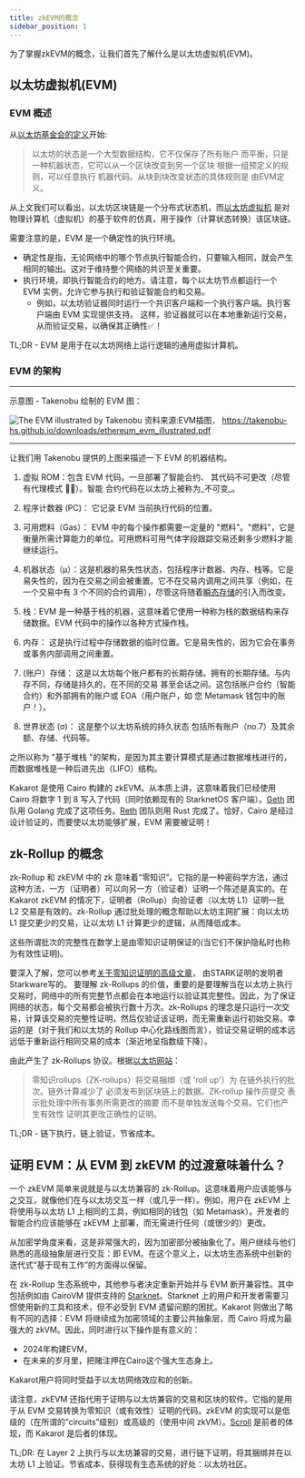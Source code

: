 ```yaml
---
title: zkEVM的概念
sidebar_position: 1
---
```


为了掌握zkEVM的概念，让我们首先了解什么是以太坊虚拟机(EVM)。

## 以太坊虚拟机(EVM)

### EVM 概述

从[以太坊基金会的定义](https://ethereum.org/developers/docs/evm#from-ledger-to-state-machine)开始:

> 以太坊的状态是一个大型数据结构，它不仅保存了所有账户
> 而平衡，只是一种机器状态，它可以从一个区块改变到另一个区块
> 根据一组预定义的规则，可以任意执行
> 机器代码。从块到块改变状态的具体规则是
> 由EVM定义。

从上文我们可以看出，以太坊区块链是一个分布式状态机，而[以太坊虚拟机](https://ethereum.org/developers/docs/evm) 是对物理计算机（虚拟机）的基于软件的仿真，用于操作（计算状态转换）该区块链。

需要注意的是，EVM 是一个确定性的执行环境。

- 确定性是指，无论网络中的哪个节点执行智能合约，只要输入相同，就会产生相同的输出。这对于维持整个网络的共识至关重要。
- 执行环境，即执行智能合约的地方。请注意，每个以太坊节点都运行一个 EVM 实例，允许它参与执行和验证智能合约和交易。
  - 例如，以太坊验证器同时运行一个共识客户端和一个执行客户端。执行客户端由 EVM 实现提供支持。
    这样，验证器就可以在本地重新运行交易，从而验证交易，以确保其正确性✅！

TL;DR - EVM 是用于在以太坊网络上运行逻辑的通用虚拟计算机。

### EVM 的架构

---

示意图 - Takenobu 绘制的 EVM 图：

![The EVM illustrated by Takenobu](../../static/diagrams/evm_takenobu.png)
资料来源:EVM插图，
https://takenobu-hs.github.io/downloads/ethereum_evm_illustrated.pdf

---

让我们用 Takenobu 提供的上图来描述一下 EVM 的机器结构。

1. 虚拟 ROM：包含 EVM 代码。一旦部署了智能合约、 其代码不可更改（尽管有代理模式 🧑‍🔬）。智能 合约代码在以太坊上被称为_不可变_。

2. 程序计数器 (PC)： 它记录 EVM 当前执行代码的位置。

3. 可用燃料（Gas）： EVM 中的每个操作都需要一定量的 "燃料"。"燃料"，它是衡量所需计算能力的单位。可用燃料可用气体字段跟踪交易还剩多少燃料才能继续运行。

4. 机器状态（µ）：这是机器的易失性状态，包括程序计数器、内存、栈等。它是易失性的，因为在交易之间会被重置。它不在交易内调用之间共享（例如，在一个交易中有 3 个不同的合约调用），尽管这将随着[瞬态存储](https://eips.ethereum.org/EIPS/eip-1153)的引入而改变。

5. 栈：EVM 是一种基于栈的机器，这意味着它使用一种称为栈的数据结构来存储数据。EVM 代码中的操作以各种方式操作栈。

6. 内存： 这是执行过程中存储数据的临时位置。它是易失性的，因为它会在事务或事务内部调用之间重置。

7. (账户）存储： 这是以太坊每个账户都有的长期存储。拥有的长期存储。与内存不同，存储是持久的，在不同的交易 甚至会话之间。这包括账户合约（智能 合约）和外部拥有的账户或 EOA（用户账户，如 您 Metamask 钱包中的账户！）。

8. 世界状态 (σ)： 这是整个以太坊系统的持久状态 包括所有账户（no.7）及其余额、存储、代码等。

之所以称为 "基于堆栈 "的架构，是因为其主要计算模式是通过数据堆栈进行的，而数据堆栈是一种后进先出（LIFO）结构。

Kakarot 是使用 Cairo 构建的 zkEVM。从本质上讲，这意味着我们已经使用 Cairo 将数字 1 到 8 写入了代码（同时依赖现有的 StarknetOS 客户端）。[Geth](https://geth.ethereum.org/) 团队用 Golang 完成了这项任务。[Reth](https://github.com/paradigmxyz/reth) 团队则用 Rust 完成了。恰好，Cairo 是经过设计验证的，而要使以太坊能够扩展，EVM 需要被证明！

## zk-Rollup 的概念

zk-Rollup 和 zkEVM 中的 zk 意味着“零知识”。它指的是一种密码学方法，通过这种方法，一方（证明者）可以向另一方（验证者）证明一个陈述是真实的。在 Kakarot zkEVM 的情况下，证明者（Rollup）向验证者（以太坊 L1）证明一批 L2 交易是有效的。zk-Rollup 通过批处理的概念帮助以太坊主网扩展：向以太坊 L1 提交更少的交易，让以太坊 L1 计算更少的逻辑，从而降低成本。

这些所谓批次的完整性在数学上是由零知识证明保证的(当它们不保护隐私时也称为有效性证明)。

要深入了解，您可以参考[关于零知识证明的高级文章](https://medium.com/starkware/stark-math-the-journey-begins-51bd2b063c71)， 由STARK证明的发明者Starkware写的。
要理解 zk-Rollups 的价值，重要的是要理解当在以太坊上执行交易时，网络中的所有完整节点都会在本地运行以验证其完整性。因此，为了保证网络的状态，每个交易都会被执行数十万次。zk-Rollups 的理念是只运行一次交易，计算该交易的完整性证明，然后仅验证该证明，而无需重新运行初始交易。幸运的是（对于我们和以太坊的 Rollup 中心化路线图而言），验证交易证明的成本远远低于重新运行相同交易的成本（渐近地呈指数级下降）。

由此产生了 zk-Rollups 协议。根据[以太坊网站](https://ethereum.org/developers/docs/scaling/zk-rollups#what-are-zk-rollups)：

> 零知识rollups（ZK-rollups）将交易捆绑（或 'roll up'）为
> 在链外执行的批次。链外计算减少了
> 必须发布到区块链上的数据。ZK-rollup 操作员提交
> 表示批处理中所有事务所需更改的摘要
> 而不是单独发送每个交易。它们也产生有效性
> 证明其更改正确性的证明。

TL;DR - 链下执行，链上验证，节省成本。

## 证明 EVM：从 EVM 到 zkEVM 的过渡意味着什么？

一个 zkEVM 简单来说就是与以太坊兼容的 zk-Rollup。这意味着用户应该能够与之交互，就像他们在与以太坊交互一样（或几乎一样）。例如，用户在 zkEVM 上将使用与以太坊 L1 上相同的工具，例如相同的钱包（如 Metamask）。开发者的智能合约应该能够在 zkEVM 上部署，而无需进行任何（或很少的）更改。

从加密学角度来看，这是非常强大的，因为加密部分被抽象化了。用户继续与他们熟悉的高级抽象层进行交互：即 EVM。在这个意义上，以太坊生态系统中创新的迭代式“基于现有工作”的方面得以保留。

在 zk-Rollup 生态系统中，其他参与者决定重新开始并与 EVM 断开兼容性。其中包括例如由 CairoVM 提供支持的 [Starknet](https://www.starknet.io/en)。Starknet 上的用户和开发者需要习惯使用新的工具和技术，但不必受到 EVM 遗留问题的困扰。Kakarot 则做出了略有不同的选择：EVM 将继续成为加密领域的主要公共抽象层，而 Cairo 将成为最强大的 zkVM。因此，同时进行以下操作是有意义的：

- 2024年构建EVM，
- 在未来的岁月里，把赌注押在Cairo这个强大生态身上。

Kakarot用户将同时受益于以太坊网络效应和的创新。

请注意，zkEVM 还指代用于证明与以太坊兼容的交易和区块的软件。它指的是用于从 EVM 交易转换为零知识（或有效性）证明的代码。zkEVM 的实现可以是低级的（在所谓的“circuits”级别）或高级的（使用中间 zkVM）。[Scroll](https://scroll.io/) 是前者的体现，而 Kakarot 是后者的体现。

TL;DR: 在 Layer 2 上执行与以太坊兼容的交易，进行链下证明，将其捆绑并在以太坊 L1 上验证。节省成本，获得现有生态系统的好处：以太坊社区。
